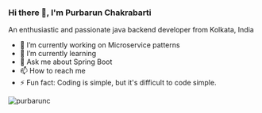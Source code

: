 ### Hi there 👋, I'm Purbarun Chakrabarti
An enthusiastic and passionate java backend developer from Kolkata, India

- 🔭 I’m currently working on Microservice patterns
- 🌱 I’m currently learning 
- 💬 Ask me about Spring Boot
- 📫 How to reach me 
- ⚡ Fun fact: Coding is simple, but it's difficult to code simple.

<p align="left"> <img src="https://komarev.com/ghpvc/?username=purbarunc&label=Profile%20views&color=0e75b6&style=flat" alt="purbarunc" /> </p>
